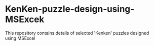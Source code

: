 # KenKen-puzzle-design-using-MSExcek
This repository contains details of selected 'Kenken' puzzles designed using MSExcel
